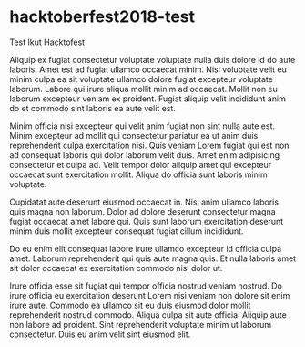 # hacktoberfest2018-test

Test Ikut Hacktofest

Aliquip ex fugiat consectetur voluptate voluptate nulla duis dolore id do aute laboris. Amet est ad fugiat ullamco occaecat minim. Nisi voluptate velit eu minim culpa ea sit voluptate ullamco dolore fugiat excepteur voluptate laborum. Labore qui irure aliqua mollit minim ad occaecat. Mollit non eu laborum excepteur veniam ex proident. Fugiat aliquip velit incididunt anim do et commodo sint laboris ea aute velit est.

Minim officia nisi excepteur qui velit anim fugiat non sint nulla aute est. Minim excepteur ad mollit qui consectetur pariatur ea ut anim duis reprehenderit culpa exercitation nisi. Quis veniam Lorem fugiat qui est non ad consequat laboris qui dolor laborum velit duis. Amet enim adipisicing consectetur et culpa ad. Velit tempor dolor aliquip amet qui excepteur occaecat sunt exercitation mollit. Aliqua do officia sunt laboris minim voluptate.

Cupidatat aute deserunt eiusmod occaecat in. Nisi anim ullamco laboris quis magna non laborum. Dolor ad dolore deserunt consectetur magna fugiat occaecat amet labore qui. Quis sunt laborum exercitation deserunt minim duis mollit excepteur consequat fugiat cillum incididunt.

Do eu enim elit consequat labore irure ullamco excepteur id officia culpa amet. Laborum reprehenderit qui quis aute magna quis. Et nulla laboris amet sit dolor occaecat ex exercitation commodo nisi dolor ut.

Irure officia esse sit fugiat qui tempor officia nostrud veniam nostrud. Do irure officia eu exercitation deserunt Lorem nisi veniam non dolore sit enim irure aute. Commodo ea ullamco sit eu duis eiusmod dolor mollit reprehenderit nostrud commodo. Aliqua culpa sit aute officia. Aliquip aute non labore ad proident. Sint reprehenderit voluptate minim ut laborum consectetur. Duis eu anim velit sint eiusmod elit.

